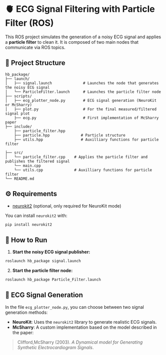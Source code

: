 # 🫀 ECG Signal Filtering with Particle Filter (ROS)

This ROS project simulates the generation of a noisy ECG signal and applies a **particle filter** to clean it. It is composed of two main nodes that communicate via ROS topics.

## 📁 Project Structure

```
hb_package/
├── launch/
│   ├── signal.launch              # Launches the node that generates the noisy ECG signal
│   └── ParticleFilter.launch      # Launches the particle filter node
├── scripts/
│   ├── ecg_plotter_node.py        # ECG signal generation (NeuroKit or McSharry)
│   ├── plot.py                    # For the final measured/filtered signal plot
    ├── ecg.py                     # First implementation of McSharry paper
├── include/
    ├── particle_filter.hpp       
    ├── particle.hpp              # Particle structure
    ├── utils.hpp                 # Auxilliary functions for particle filter

├── src/
│   └── particle_filter.cpp    # Applies the particle filter and publishes the filtered signal
    └── main.cpp
    └── utils.cpp              # Auxilliary functions for particle filter 
└── README.md
```

## ⚙️ Requirements

- [neurokit2](https://neurokit2.readthedocs.io/) (optional, only required for NeuroKit mode)

You can install `neurokit2` with:

```bash
pip install neurokit2
```

## 🚀 How to Run

1. **Start the noisy ECG signal publisher:**

```bash
roslaunch hb_package signal.launch
```

2. **Start the particle filter node:**

```bash
roslaunch hb_package Particle_Filter.launch
```

## 🧠 ECG Signal Generation

In the file `ecg_plotter_node.py`, you can choose between two signal generation methods:

- **NeuroKit**: Uses the `neurokit2` library to generate realistic ECG signals.
- **McSharry**: A custom implementation based on the model described in the paper:

> Clifford,McSharry (2003). *A Dynamical model for Generating Synthetic Electrocardiogram Signals*.





